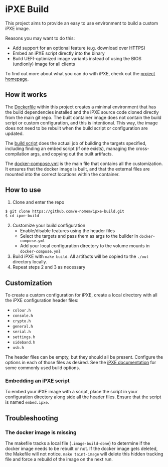 # iPXE Build
This project aims to provide an easy to use environment to build a custom iPXE image.

Reasons you may want to do this:
 - Add support for an optional feature (e.g. download over HTTPS)
 - Embed an iPXE script directly into the binary
 - Build UEFI-optimized image variants instead of using the BIOS (undionly) image for all clients

To find out more about what you can do with iPXE, check out the [project homepage](https://ipxe.org).

## How it works
The [Dockerfile](./Dockerfile) within this project creates a minimal environment that has the build dependencies installed and the iPXE source code cloned directly from the main git repo. The built container image does not contain the build script or custom configuration, and this is intentional. This way, the image does not need to be rebuilt when the build script or configuration are updated.

The [build script](./builder.sh) does the actual job of building the targets specified, including finding an embed script (if one exists), managing the cross-compilation args, and copying out the built artifacts.

The [docker-compose.yml](./docker-compose.yml) is the main file that contains all the customization. It ensures that the docker image is built, and that the external files are mounted into the correct locations within the container.

## How to use
1. Clone and enter the repo
```bash
$ git clone https://github.com/e-nomem/ipxe-build.git
$ cd ipxe-build
```
2. Customize your build configuration
   - Enable/disable features using the header files
   - Select the targets and pass them as args to the builder in `docker-compose.yml`
   - Add your local configuration directory to the volume mounts in `docker-compose.yml`
3. Build iPXE with `make build`. All artifacts will be copied to the `./out` directory locally.
4. Repeat steps 2 and 3 as necessary

## Customization
To create a custom configuration for iPXE, create a local directory with all the iPXE configuration header files:
 - `colour.h`
 - `console.h`
 - `crypto.h`
 - `general.h`
 - `serial.h`
 - `settings.h`
 - `sideband.h`
 - `usb.h`

The header files can be empty, but they should all be present. Configure the options in each of those files as desired. See the [iPXE documentation](https://ipxe.org/buildcfg) for some commonly used build options.

### Embedding an iPXE script
To embed your iPXE image with a script, place the script in your configuration directory along side all the header files. Ensure that the script is named `embed.ipxe`.

## Troubleshooting
### The docker image is missing
The makefile tracks a local file (`.image-build-done`) to determine if the docker image needs to be rebuilt or not. If the docker image gets deleted, the Makefile will not notice. `make taint-image` will delete this hidden tracking file and force a rebuild of the image on the next run.
